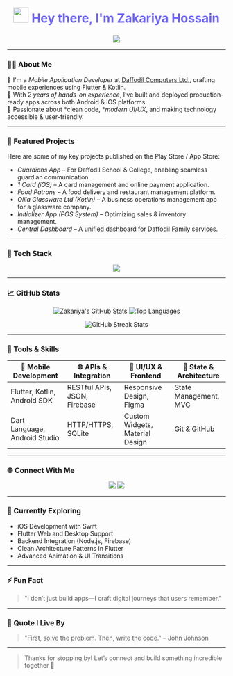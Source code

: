 <!-- GitHub Profile README.md -->

<h1 align="center">
  <img src="https://em-content.zobj.net/source/microsoft/310/waving-hand_1f44b.png" width="35px" />
  <span style="color: #6C63FF; font-weight: bold;">Hey there, I'm Zakariya Hossain</span>
</h1>

<h3 align="center">
  <img src="https://readme-typing-svg.demolab.com?font=Fira+Code&pause=1000&color=F76900&center=true&vCenter=true&width=500&lines=%F0%9F%93%B1+Mobile+App+Developer;🚀+Flutter+%26+Kotlin+Specialist;🛠️+Cross-Platform+Development;🎨+UI/UX+Enthusiast;🎯+Code+with+Purpose" />
</h3>

---

### 👨‍💻 About Me

🔹 I'm a *Mobile Application Developer* at [Daffodil Computers Ltd.](https://daffodil-bd.com/), crafting mobile experiences using Flutter & Kotlin.  
🔹 With *2 years of hands-on experience*, I’ve built and deployed production-ready apps across both Android & iOS platforms.  
🔹 Passionate about *clean code, **modern UI/UX*, and making technology accessible & user-friendly.

---

### 📱 Featured Projects

Here are some of my key projects published on the Play Store / App Store:

- *Guardians App* – For Daffodil School & College, enabling seamless guardian communication.  
- *1 Card (iOS)* – A card management and online payment application.  
- *Food Patrons* – A food delivery and restaurant management platform.  
- *Olila Glassware Ltd (Kotlin)* – A business operations management app for a glassware company.  
- *Initializer App (POS System)* – Optimizing sales & inventory management.  
- *Central Dashboard* – A unified dashboard for Daffodil Family services.

---

### 🧰 Tech Stack

<p align="center">
  <img src="https://skillicons.dev/icons?i=flutter,dart,androidstudio,kotlin,github,git,figma,linux,android,postman,visualstudio" />
</p>

---

### 📈 GitHub Stats

<p align="center">
  <img src="https://github-readme-stats.vercel.app/api?username=JakariyaHossain&show_icons=true&theme=radical" alt="Zakariya's GitHub Stats" />
  <img src="https://github-readme-stats.vercel.app/api/top-langs/?username=JakariyaHossain&layout=compact&theme=radical" alt="Top Languages" />
</p>

<p align="center">
  <img src="https://github-readme-streak-stats.herokuapp.com?user=JakariyaHossain&theme=radical" alt="GitHub Streak Stats" />
</p>

---

### 🔧 Tools & Skills

| 📱 Mobile Development          | 🌐 APIs & Integration        | 🎨 UI/UX & Frontend              | 🔄 State & Architecture |
| ----------------------------- | ---------------------------- | -------------------------------- | ------------------------ |
| Flutter, Kotlin, Android SDK  | RESTful APIs, JSON, Firebase | Responsive Design, Figma        | State Management, MVC    |
| Dart Language, Android Studio | HTTP/HTTPS, SQLite           | Custom Widgets, Material Design | Git & GitHub             |

---

### 🌐 Connect With Me

<p align="center">
  <a href="mailto:zakariyahossain1996@gmail.com"><img src="https://img.shields.io/badge/Email-%23D14836.svg?&style=for-the-badge&logo=gmail&logoColor=white"/></a>
  <a href="https://www.linkedin.com/in/zakariya-hossain-104704205/"><img src="https://img.shields.io/badge/LinkedIn-%230077B5.svg?&style=for-the-badge&logo=linkedin&logoColor=white" /></a>
</p>

---

### 🚀 Currently Exploring

- iOS Development with Swift
- Flutter Web and Desktop Support
- Backend Integration (Node.js, Firebase)
- Clean Architecture Patterns in Flutter
- Advanced Animation & UI Transitions

---

### ⚡ Fun Fact

> "I don’t just build apps—I craft digital journeys that users remember."

---

### 🧠 Quote I Live By

> "First, solve the problem. Then, write the code." – John Johnson

---

> Thanks for stopping by! Let’s connect and build something incredible together 🚀
